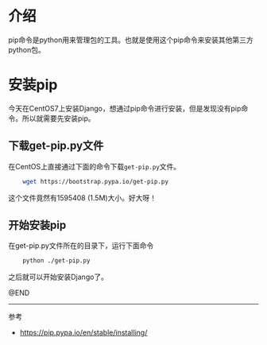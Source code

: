 # 介绍
pip命令是python用来管理包的工具。也就是使用这个pip命令来安装其他第三方python包。

# 安装pip

今天在CentOS7上安装Django，想通过pip命令进行安装，但是发现没有pip命令。所以就需要先安装pip。

## 下载get-pip.py文件

在CentOS上直接通过下面的命令下载`get-pip.py`文件。

```sh
    wget https://bootstrap.pypa.io/get-pip.py
```

这个文件竟然有1595408 (1.5M)大小。好大呀！

## 开始安装pip

在get-pip.py文件所在的目录下，运行下面命令
```sh
    python ./get-pip.py
```

之后就可以开始安装Django了。

@END

-------------
参考

-  https://pip.pypa.io/en/stable/installing/
